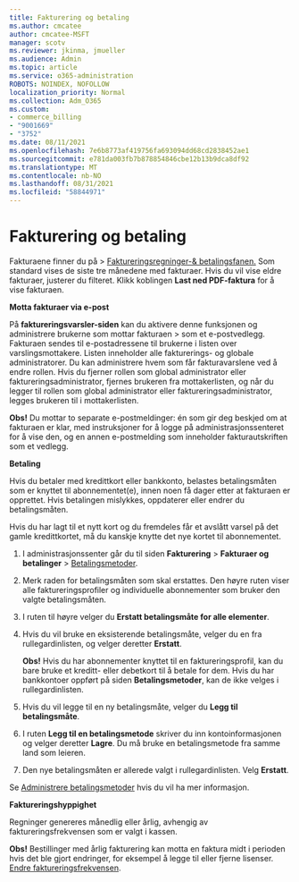 ```yaml
---
title: Fakturering og betaling
ms.author: cmcatee
author: cmcatee-MSFT
manager: scotv
ms.reviewer: jkinma, jmueller
ms.audience: Admin
ms.topic: article
ms.service: o365-administration
ROBOTS: NOINDEX, NOFOLLOW
localization_priority: Normal
ms.collection: Adm_O365
ms.custom:
- commerce_billing
- "9001669"
- "3752"
ms.date: 08/11/2021
ms.openlocfilehash: 7e6b8773af419756fa693094dd68cd2838452ae1
ms.sourcegitcommit: e781da003fb7b878854846cbe12b13b9dca8df92
ms.translationtype: MT
ms.contentlocale: nb-NO
ms.lasthandoff: 08/31/2021
ms.locfileid: "58844971"
---
```

# <a name="billing-and-payment"></a>Fakturering og betaling

Fakturaene finner du på   >  [Faktureringsregninger-& betalingsfanen.](https://go.microsoft.com/fwlink/p/?linkid=848039)  Som standard vises de siste tre månedene med fakturaer.  Hvis du vil vise eldre fakturaer, justerer du filteret.  Klikk koblingen **Last ned PDF-faktura** for å vise fakturaen.

**Motta fakturaer via e-post**

På **faktureringsvarsler-siden** kan du aktivere denne funksjonen og administrere brukerne som mottar fakturaen  >  [](https://go.microsoft.com/fwlink/p/?linkid=853212) som et e-postvedlegg.  Fakturaen sendes til e-postadressene til brukerne i listen over varslingsmottakere. Listen inneholder alle fakturerings- og globale administratorer.  Du kan administrere hvem som får fakturavarslene ved å endre rollen.  Hvis du fjerner rollen som global administrator eller faktureringsadministrator, fjernes brukeren fra mottakerlisten, og når du legger til rollen som global administrator eller faktureringsadministrator, legges brukeren til i mottakerlisten.

**Obs!** Du mottar to separate e-postmeldinger: én som gir deg beskjed om at fakturaen er klar, med instruksjoner for å logge på administrasjonssenteret for å vise den, og en annen e-postmelding som inneholder fakturautskriften som et vedlegg.

**Betaling**

Hvis du betaler med kredittkort eller bankkonto, belastes betalingsmåten som er knyttet til abonnementet(e), innen noen få dager etter at fakturaen er opprettet. Hvis betalingen mislykkes, oppdaterer eller endrer du betalingsmåten.

Hvis du har lagt til et nytt kort og du fremdeles får et avslått varsel på det gamle kredittkortet, må du kanskje knytte det nye kortet til abonnementet.

1. I administrasjonssenter går du til siden **Fakturering** > **Fakturaer og betalinger** > [Betalingsmetoder](https://go.microsoft.com/fwlink/p/?linkid=2018806).

2. Merk raden for betalingsmåten som skal erstattes. Den høyre ruten viser alle faktureringsprofiler og individuelle abonnementer som bruker den valgte betalingsmåten.

3. I ruten til høyre velger du **Erstatt betalingsmåte for alle elementer**.

4. Hvis du vil bruke en eksisterende betalingsmåte, velger du en fra rullegardinlisten, og velger deretter **Erstatt**.

    **Obs!** Hvis du har abonnementer knyttet til en faktureringsprofil, kan du bare bruke et kreditt- eller debetkort til å betale for dem. Hvis du har bankkontoer oppført på siden **Betalingsmetoder**, kan de ikke velges i rullegardinlisten.

5. Hvis du vil legge til en ny betalingsmåte, velger du **Legg til betalingsmåte**.

6. I ruten **Legg til en betalingsmetode** skriver du inn kontoinformasjonen og velger deretter **Lagre**. Du må bruke en betalingsmetode fra samme land som leieren.

7. Den nye betalingsmåten er allerede valgt i rullegardinlisten. Velg **Erstatt**.

Se [Administrere betalingsmetoder](https://docs.microsoft.com/microsoft-365/commerce/billing-and-payments/manage-payment-methods) hvis du vil ha mer informasjon. 

**Faktureringshyppighet**

Regninger genereres månedlig eller årlig, avhengig av faktureringsfrekvensen som er valgt i kassen.  

**Obs!** Bestillinger med årlig fakturering kan motta en faktura midt i perioden hvis det ble gjort endringer, for eksempel å legge til eller fjerne lisenser. [Endre faktureringsfrekvensen](https://docs.microsoft.com/microsoft-365/commerce/billing-and-payments/change-payment-frequency).

